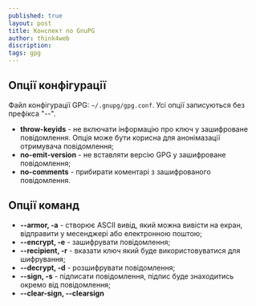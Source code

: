 ```yaml
---
published: true
layout: post
title: Конспект по GnuPG 
author: think4web
discription:
tags: gpg
---
```


## Опції конфігурації

Файл конфігурації GPG: ```~/.gnupg/gpg.conf```. Усі опції записуються без префікса "--".

- **throw-keyids** - не включати інформацію про ключ у зашифроване повідомлення. Опція може бути корисна для анонімазації отримувача повідомлення;
- **no-emit-version** - не вставляти версію GPG у зашифроване повідомлення;
- **no-comments** - прибирати коментарі з зашифрованого повідомлення.

## Опції команд

- **--armor, -a** - створює ASCII вивід, який можна вивісти на екран, відправити у месенджері або електронною поштою;
- **--encrypt, -e** - зашифрувати повідомлення;
- **--recipient, -r** - вказати ключ який буде використовуватися для шифрування;
- **--decrypt, -d** - розшифрувати повідомлення;
- **--sign, -s** - підписати повідомлення, підпис буде знаходитись окремо від повідомлення;
- **--clear-sign, --clearsign**
